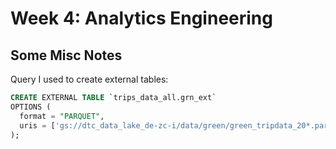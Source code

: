 # Week 4: Analytics Engineering

## Some Misc Notes
Query I used to create external tables:
```sql
CREATE EXTERNAL TABLE `trips_data_all.grn_ext`
OPTIONS (
  format = "PARQUET",
  uris = ['gs://dtc_data_lake_de-zc-i/data/green/green_tripdata_20*.parquet']
);
```
